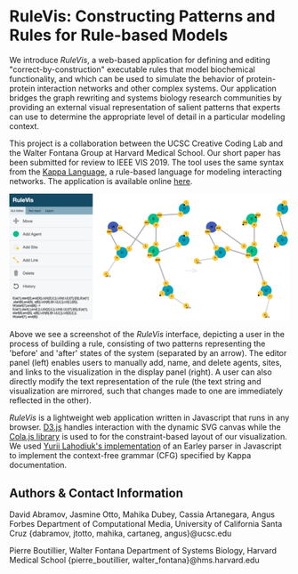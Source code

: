 # RuleVis: Constructing Patterns and Rules for Rule-based Models

We introduce *RuleVis*, a web-based application for defining and editing "correct-by-construction" executable rules that model biochemical functionality, and which can be used to simulate the behavior of protein-protein interaction networks and other complex systems. Our application bridges the graph rewriting and systems biology research communities by providing an external visual representation of salient patterns that experts can use to determine the appropriate level of detail in a particular modeling context. 

This project is a collaboration between the UCSC Creative Coding Lab and the Walter Fontana Group at Harvard Medical School. Our short paper has been submitted for review to IEEE VIS 2019. The tool uses the same syntax from the [Kappa Language](https://kappalanguage.org/), a rule-based language for modeling interacting networks. The application is available online [here](https://creativecodinglab.github.io/RuleVis/).

![](media/teaser_rulevis.png)

Above we see a screenshot of the *RuleVis* interface, depicting a user in the process of building a rule, consisting of two patterns representing the 'before' and 'after' states of the system (separated by an arrow). The editor panel (left) enables users to manually add, name, and delete agents, sites, and links to the visualization in the display panel (right). A user can also directly modify the text representation of the rule (the text string and visualization are mirrored, such that changes made to one are immediately reflected in the other).

*RuleVis* is a lightweight web application written in Javascript that runs in any browser. [D3.js](https://d3js.org/) handles interaction with the dynamic SVG canvas while the [Cola.js library](https://ialab.it.monash.edu/webcola/) is used to for the constraint-based layout of our visualization. We used [Yurii Lahodiuk's implementation](https://github.com/lagodiuk/earley-parser-js) of an Earley parser in Javascript to implement the  context-free grammar (CFG) specified by Kappa documentation. 

## Authors & Contact Information

David Abramov, Jasmine Otto, Mahika Dubey, Cassia Artanegara, Angus Forbes
Department of Computational Media, University of California Santa Cruz
{dabramov, jtotto, mahika, cartaneg, angus}@ucsc.edu

Pierre Boutillier, Walter Fontana
Department of Systems Biology, Harvard Medical School
{pierre_boutillier, walter_fontana}@hms.harvard.edu

